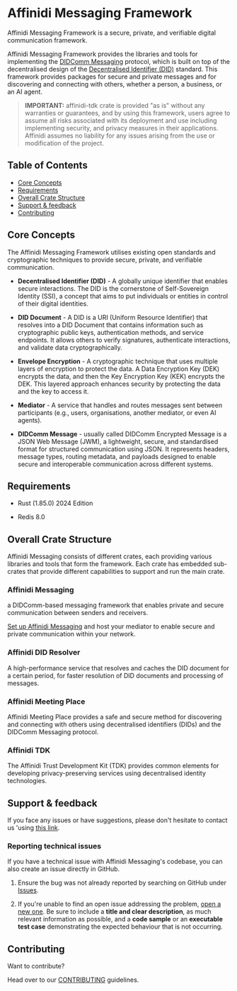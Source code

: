 # Affinidi Messaging Framework

Affinidi Messaging Framework is a secure, private, and verifiable digital
communication framework.

Affinidi Messaging Framework provides the libraries and tools for implementing the
[DIDComm Messaging](https://identity.foundation/didcomm-messaging/spec/) protocol,
which is built on top of the decentralised design of the
[Decentralised Identifier (DID)](https://www.w3.org/TR/did-1.0/) standard. This
framework provides packages for secure and private messages and for discovering
and connecting with others, whether a person, a business, or an AI agent.

> **IMPORTANT:**
> affinidi-tdk crate is provided "as is" without any warranties or guarantees,
and by using this framework, users agree to assume all risks associated with its
deployment and use including implementing security, and privacy measures in their
applications. Affinidi assumes no liability for any issues arising from the use
or modification of the project.

## Table of Contents

- [Core Concepts](#core-concepts)
- [Requirements](#requirements)
- [Overall Crate Structure](#overall-crate-structure)
- [Support & feedback](#support--feedback)
- [Contributing](#contributing)

## Core Concepts

The Affinidi Messaging Framework utilises existing open standards and cryptographic
techniques to provide secure, private, and verifiable communication.

- **Decentralised Identifier (DID)** - A globally unique identifier that enables
secure interactions. The DID is the cornerstone of Self-Sovereign Identity (SSI),
a concept that aims to put individuals or entities in control of their digital
identities.

- **DID Document** - A DID is a URI (Uniform Resource Identifier) that resolves
into a DID Document that contains information such as cryptographic public keys,
authentication methods, and service endpoints. It allows others to verify
signatures, authenticate interactions, and validate data cryptographically.

- **Envelope Encryption** - A cryptographic technique that uses multiple layers of
encryption to protect the data. A Data Encryption Key (DEK) encrypts the data, and
then the Key Encryption Key (KEK) encrypts the DEK. This layered approach enhances
security by protecting the data and the key to access it.

- **Mediator** - A service that handles and routes messages sent between
participants (e.g., users, organisations, another mediator, or even AI agents).

- **DIDComm Message** - usually called DIDComm Encrypted Message is a JSON Web
Message (JWM), a lightweight, secure, and standardised format for structured
communication using JSON. It represents headers, message types, routing metadata,
and payloads designed to enable secure and interoperable communication across
different systems.

## Requirements

- Rust (1.85.0) 2024 Edition

- Redis 8.0

## Overall Crate Structure

Affinidi Messaging consists of different crates, each providing various libraries
and tools that form the framework. Each crate has embedded sub-crates that provide
different capabilities to support and run the main crate.

### Affinidi Messaging

a DIDComm-based messaging framework that enables private and secure communication
between senders and receivers.

[Set up Affinidi Messaging](./crates/affinidi-messaging/) and host your mediator
to enable secure and private communication within your network.

### Affinidi DID Resolver

A high-performance service that resolves and caches the DID document for a certain
period, for faster resolution of DID documents and processing of messages.

### Affinidi Meeting Place

Affinidi Meeting Place provides a safe and secure method for discovering and
connecting with others using decentralised identifiers (DIDs) and the DIDComm
Messaging protocol.

### Affinidi TDK

The Affinidi Trust Development Kit (TDK) provides common elements for developing
privacy-preserving services using decentralised identity technologies.

## Support & feedback

If you face any issues or have suggestions, please don't hesitate to contact us
'using [this link](https://share.hsforms.com/1i-4HKZRXSsmENzXtPdIG4g8oa2v).

### Reporting technical issues

If you have a technical issue with Affinidi Messaging's codebase, you can also
create an issue directly in GitHub.

1. Ensure the bug was not already reported by searching on GitHub under
   [Issues](https://github.com/affinidi/affinidi-tdk-rs/issues).

2. If you're unable to find an open issue addressing the problem,
   [open a new one](https://github.com/affinidi/affinidi-tdk-rs/issues/new).
   Be sure to include a **title and clear description**, as much relevant
information as possible,
   and a **code sample** or an **executable test case** demonstrating the expected
behaviour that is not occurring.

## Contributing

Want to contribute?

Head over to our [CONTRIBUTING](https://github.com/affinidi/affinidi-tdk-rs/blob/main/CONTRIBUTING.md)
guidelines.


